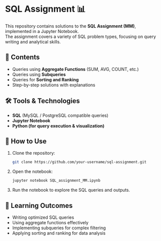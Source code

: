 # SQL Assignment 📊

This repository contains solutions to the **SQL Assignment (MM)**, implemented in a Jupyter Notebook.  
The assignment covers a variety of SQL problem types, focusing on query writing and analytical skills.

## 📌 Contents
- Queries using **Aggregate Functions** (SUM, AVG, COUNT, etc.)
- Queries using **Subqueries**
- Queries for **Sorting and Ranking**
- Step-by-step solutions with explanations

## 🛠️ Tools & Technologies
- **SQL** (MySQL / PostgreSQL compatible queries)
- **Jupyter Notebook**
- **Python (for query execution & visualization)**

## 🚀 How to Use
1. Clone the repository:
   ```bash
   git clone https://github.com/your-username/sql-assignment.git
2. Open the notebook:
   ```bash
   jupyter notebook SQL_assignment_MM.ipynb
3. Run the notebook to explore the SQL queries and outputs.

  ## 🎯 Learning Outcomes

  - Writing optimized SQL queries
  - Using aggregate functions effectively
  - Implementing subqueries for complex filtering
  - Applying sorting and ranking for data analysis
